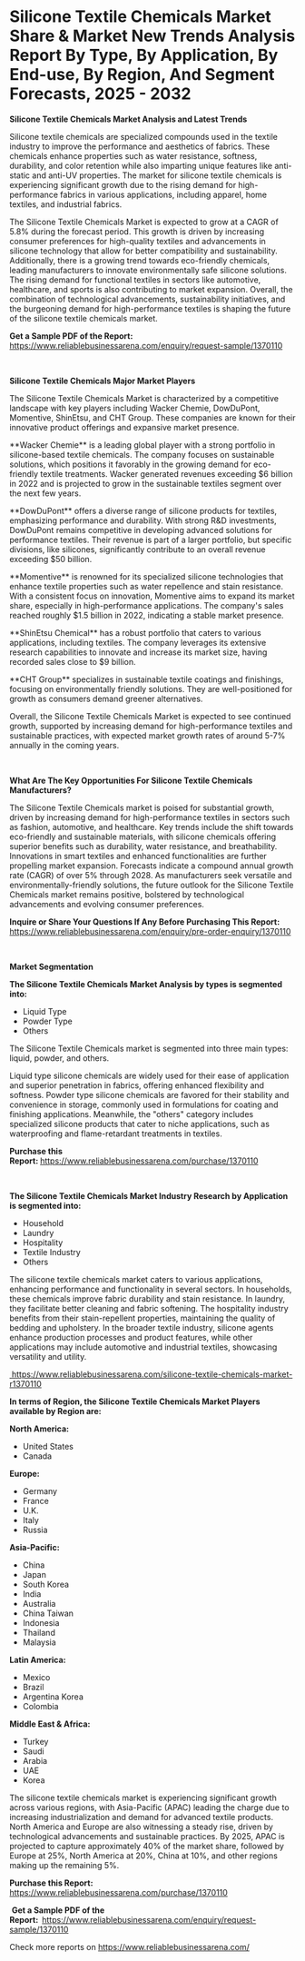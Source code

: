 <p><h1>Silicone Textile Chemicals Market Share & Market New Trends Analysis Report By Type, By Application, By End-use, By Region, And Segment Forecasts, 2025 - 2032</h1></p><p><strong>Silicone Textile Chemicals Market Analysis and Latest Trends</strong></p>
<p><p>Silicone textile chemicals are specialized compounds used in the textile industry to improve the performance and aesthetics of fabrics. These chemicals enhance properties such as water resistance, softness, durability, and color retention while also imparting unique features like anti-static and anti-UV properties. The market for silicone textile chemicals is experiencing significant growth due to the rising demand for high-performance fabrics in various applications, including apparel, home textiles, and industrial fabrics.</p><p>The Silicone Textile Chemicals Market is expected to grow at a CAGR of 5.8% during the forecast period. This growth is driven by increasing consumer preferences for high-quality textiles and advancements in silicone technology that allow for better compatibility and sustainability. Additionally, there is a growing trend towards eco-friendly chemicals, leading manufacturers to innovate environmentally safe silicone solutions. The rising demand for functional textiles in sectors like automotive, healthcare, and sports is also contributing to market expansion. Overall, the combination of technological advancements, sustainability initiatives, and the burgeoning demand for high-performance textiles is shaping the future of the silicone textile chemicals market.</p></p>
<p><strong>Get a Sample PDF of the Report:&nbsp;</strong> <a href="https://www.reliablebusinessarena.com/enquiry/request-sample/1370110?utm_campaign=2133&utm_medium=2&utm_source=Github&utm_content=ia&utm_term=22032025&utm_id=silicone-textile-chemicals">https://www.reliablebusinessarena.com/enquiry/request-sample/1370110</a></p>
<p>&nbsp;</p>
<p><strong>Silicone Textile Chemicals Major Market Players</strong></p>
<p><p>The Silicone Textile Chemicals Market is characterized by a competitive landscape with key players including Wacker Chemie, DowDuPont, Momentive, ShinEtsu, and CHT Group. These companies are known for their innovative product offerings and expansive market presence.</p><p>**Wacker Chemie** is a leading global player with a strong portfolio in silicone-based textile chemicals. The company focuses on sustainable solutions, which positions it favorably in the growing demand for eco-friendly textile treatments. Wacker generated revenues exceeding $6 billion in 2022 and is projected to grow in the sustainable textiles segment over the next few years.</p><p>**DowDuPont** offers a diverse range of silicone products for textiles, emphasizing performance and durability. With strong R&D investments, DowDuPont remains competitive in developing advanced solutions for performance textiles. Their revenue is part of a larger portfolio, but specific divisions, like silicones, significantly contribute to an overall revenue exceeding $50 billion.</p><p>**Momentive** is renowned for its specialized silicone technologies that enhance textile properties such as water repellence and stain resistance. With a consistent focus on innovation, Momentive aims to expand its market share, especially in high-performance applications. The company's sales reached roughly $1.5 billion in 2022, indicating a stable market presence.</p><p>**ShinEtsu Chemical** has a robust portfolio that caters to various applications, including textiles. The company leverages its extensive research capabilities to innovate and increase its market size, having recorded sales close to $9 billion.</p><p>**CHT Group** specializes in sustainable textile coatings and finishings, focusing on environmentally friendly solutions. They are well-positioned for growth as consumers demand greener alternatives. </p><p>Overall, the Silicone Textile Chemicals Market is expected to see continued growth, supported by increasing demand for high-performance textiles and sustainable practices, with expected market growth rates of around 5-7% annually in the coming years.</p></p>
<p>&nbsp;</p>
<p><strong>What Are The Key Opportunities For Silicone Textile Chemicals Manufacturers?</strong></p>
<p><p>The Silicone Textile Chemicals market is poised for substantial growth, driven by increasing demand for high-performance textiles in sectors such as fashion, automotive, and healthcare. Key trends include the shift towards eco-friendly and sustainable materials, with silicone chemicals offering superior benefits such as durability, water resistance, and breathability. Innovations in smart textiles and enhanced functionalities are further propelling market expansion. Forecasts indicate a compound annual growth rate (CAGR) of over 5% through 2028. As manufacturers seek versatile and environmentally-friendly solutions, the future outlook for the Silicone Textile Chemicals market remains positive, bolstered by technological advancements and evolving consumer preferences.</p></p>
<p><strong>Inquire or Share Your Questions If Any Before Purchasing This Report:</strong> <a href="https://www.reliablebusinessarena.com/enquiry/pre-order-enquiry/1370110?utm_campaign=2133&utm_medium=2&utm_source=Github&utm_content=ia&utm_term=22032025&utm_id=silicone-textile-chemicals">https://www.reliablebusinessarena.com/enquiry/pre-order-enquiry/1370110</a></p>
<p>&nbsp;</p>
<p><strong>Market Segmentation</strong></p>
<p><strong>The Silicone Textile Chemicals Market Analysis by types is segmented into:</strong></p>
<p><ul><li>Liquid Type</li><li>Powder Type</li><li>Others</li></ul></p>
<p><p>The Silicone Textile Chemicals market is segmented into three main types: liquid, powder, and others. </p><p>Liquid type silicone chemicals are widely used for their ease of application and superior penetration in fabrics, offering enhanced flexibility and softness. Powder type silicone chemicals are favored for their stability and convenience in storage, commonly used in formulations for coating and finishing applications. Meanwhile, the "others" category includes specialized silicone products that cater to niche applications, such as waterproofing and flame-retardant treatments in textiles.</p></p>
<p><strong>Purchase this Report:&nbsp;</strong><a href="https://www.reliablebusinessarena.com/purchase/1370110?utm_campaign=2133&utm_medium=2&utm_source=Github&utm_content=ia&utm_term=22032025&utm_id=silicone-textile-chemicals">https://www.reliablebusinessarena.com/purchase/1370110</a></p>
<p>&nbsp;</p>
<p><strong>The Silicone Textile Chemicals Market Industry Research by Application is segmented into:</strong></p>
<p><ul><li>Household</li><li>Laundry</li><li>Hospitality</li><li>Textile Industry</li><li>Others</li></ul></p>
<p><p>The silicone textile chemicals market caters to various applications, enhancing performance and functionality in several sectors. In households, these chemicals improve fabric durability and stain resistance. In laundry, they facilitate better cleaning and fabric softening. The hospitality industry benefits from their stain-repellent properties, maintaining the quality of bedding and upholstery. In the broader textile industry, silicone agents enhance production processes and product features, while other applications may include automotive and industrial textiles, showcasing versatility and utility.</p></p>
<p><a href="https://www.reliablebusinessarena.com/silicone-textile-chemicals-market-r1370110?utm_campaign=2133&utm_medium=2&utm_source=Github&utm_content=ia&utm_term=22032025&utm_id=silicone-textile-chemicals">&nbsp;https://www.reliablebusinessarena.com/silicone-textile-chemicals-market-r1370110</a></p>
<p><strong>In terms of Region, the Silicone Textile Chemicals Market Players available by Region are:</strong></p>
<p>
    <p> <strong> North America: </strong>
        <ul>
            <li>United States</li>
            <li>Canada</li>
        </ul>
        </p> 
    <p> <strong> Europe: </strong>
        <ul>
            <li>Germany</li>
            <li>France</li>
            <li>U.K.</li>
            <li>Italy</li>
            <li>Russia</li>
        </ul>
        </p> 
    <p> <strong> Asia-Pacific: </strong>
        <ul>
            <li>China</li>
            <li>Japan</li>
            <li>South Korea</li>
            <li>India</li>
            <li>Australia</li>
            <li>China Taiwan</li>
            <li>Indonesia</li>
            <li>Thailand</li>
            <li>Malaysia</li>
        </ul>
        </p> 
    <p> <strong> Latin America: </strong>
        <ul>
            <li>Mexico</li>
            <li>Brazil</li>
            <li>Argentina Korea</li>
            <li>Colombia</li>
        </ul>
        </p> 
    <p> <strong> Middle East & Africa: </strong>
        <ul>
            <li>Turkey</li>
            <li>Saudi</li>
            <li>Arabia</li>
            <li>UAE</li>
            <li>Korea</li>
        </ul>
    </p>
    </p>
<p><p>The silicone textile chemicals market is experiencing significant growth across various regions, with Asia-Pacific (APAC) leading the charge due to increasing industrialization and demand for advanced textile products. North America and Europe are also witnessing a steady rise, driven by technological advancements and sustainable practices. By 2025, APAC is projected to capture approximately 40% of the market share, followed by Europe at 25%, North America at 20%, China at 10%, and other regions making up the remaining 5%.</p></p>
<p><strong>Purchase this Report: </strong><a href="https://www.reliablebusinessarena.com/purchase/1370110?utm_campaign=2133&utm_medium=2&utm_source=Github&utm_content=ia&utm_term=22032025&utm_id=silicone-textile-chemicals">https://www.reliablebusinessarena.com/purchase/1370110</a></p>
<p>&nbsp;<strong>Get a Sample PDF of the Report:&nbsp;&nbsp;</strong><a href="https://www.reliablebusinessarena.com/enquiry/request-sample/1370110?utm_campaign=2133&utm_medium=2&utm_source=Github&utm_content=ia&utm_term=22032025&utm_id=silicone-textile-chemicals">https://www.reliablebusinessarena.com/enquiry/request-sample/1370110</a></p>
<p><strong></strong></p>
<p>Check more reports on <a href="https://www.reliablebusinessarena.com/?utm_campaign=2133&utm_medium=2&utm_source=Github&utm_content=ia&utm_term=22032025&utm_id=silicone-textile-chemicals">https://www.reliablebusinessarena.com/</a></p>